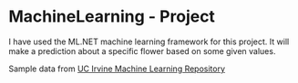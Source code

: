 # MachineLearning - Project

I have used the ML.NET machine learning framework for this project.
It will make a prediction about a specific flower based on some given values.

Sample data from [UC Irvine Machine Learning Repository](https://archive.ics.uci.edu/ml/datasets/Iris)
